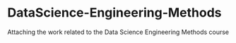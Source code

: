 # DataScience-Engineering-Methods <br/>

Attaching the work related to the Data Science Engineering Methods course
